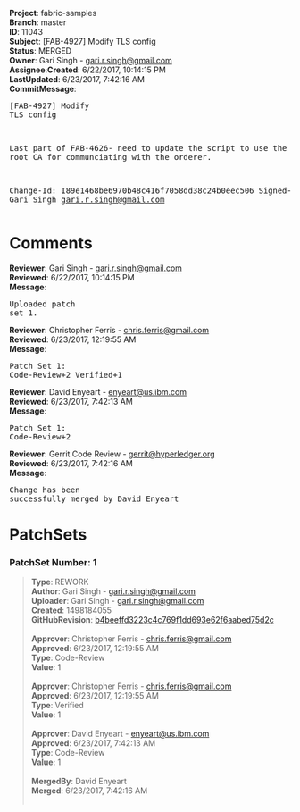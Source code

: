 <strong>Project</strong>: fabric-samples</br><strong>Branch</strong>: master<br><strong>ID</strong>: 11043<br><strong>Subject</strong>: [FAB-4927] Modify TLS config<br><strong>Status</strong>: MERGED<br><strong>Owner</strong>: Gari Singh - gari.r.singh@gmail.com<br><strong>Assignee</strong>:<strong>Created</strong>: 6/22/2017, 10:14:15 PM<br><strong>LastUpdated</strong>: 6/23/2017, 7:42:16 AM<br><strong>CommitMessage</strong>:<br><pre>[FAB-4927] Modify TLS config

Last part of FAB-4626- need to
update the script to use the right
root CA for communciating with the
orderer.

Change-Id: I89e1468be6970b48c416f7058dd38c24b0eec506
Signed-off-by: Gari Singh <gari.r.singh@gmail.com>
</pre><h1>Comments</h1><strong>Reviewer</strong>: Gari Singh - gari.r.singh@gmail.com<br><strong>Reviewed</strong>: 6/22/2017, 10:14:15 PM<br><strong>Message</strong>: <pre>Uploaded patch set 1.</pre><strong>Reviewer</strong>: Christopher Ferris - chris.ferris@gmail.com<br><strong>Reviewed</strong>: 6/23/2017, 12:19:55 AM<br><strong>Message</strong>: <pre>Patch Set 1: Code-Review+2 Verified+1</pre><strong>Reviewer</strong>: David Enyeart - enyeart@us.ibm.com<br><strong>Reviewed</strong>: 6/23/2017, 7:42:13 AM<br><strong>Message</strong>: <pre>Patch Set 1: Code-Review+2</pre><strong>Reviewer</strong>: Gerrit Code Review - gerrit@hyperledger.org<br><strong>Reviewed</strong>: 6/23/2017, 7:42:16 AM<br><strong>Message</strong>: <pre>Change has been successfully merged by David Enyeart</pre><h1>PatchSets</h1><h3>PatchSet Number: 1</h3><blockquote><strong>Type</strong>: REWORK<br><strong>Author</strong>: Gari Singh - gari.r.singh@gmail.com<br><strong>Uploader</strong>: Gari Singh - gari.r.singh@gmail.com<br><strong>Created</strong>: 1498184055<br><strong>GitHubRevision</strong>: [b4beeffd3223c4c769f1dd693e62f6aabed75d2c](https://github.com/hyperledger/fabric-samples/commit/b4beeffd3223c4c769f1dd693e62f6aabed75d2c)<br><br><strong>Approver</strong>: Christopher Ferris - chris.ferris@gmail.com<br><strong>Approved</strong>: 6/23/2017, 12:19:55 AM<br><strong>Type</strong>: Code-Review<br><strong>Value</strong>: 1<br><br><strong>Approver</strong>: Christopher Ferris - chris.ferris@gmail.com<br><strong>Approved</strong>: 6/23/2017, 12:19:55 AM<br><strong>Type</strong>: Verified<br><strong>Value</strong>: 1<br><br><strong>Approver</strong>: David Enyeart - enyeart@us.ibm.com<br><strong>Approved</strong>: 6/23/2017, 7:42:13 AM<br><strong>Type</strong>: Code-Review<br><strong>Value</strong>: 1<br><br><strong>MergedBy</strong>: David Enyeart<br><strong>Merged</strong>: 6/23/2017, 7:42:16 AM<br><br></blockquote>